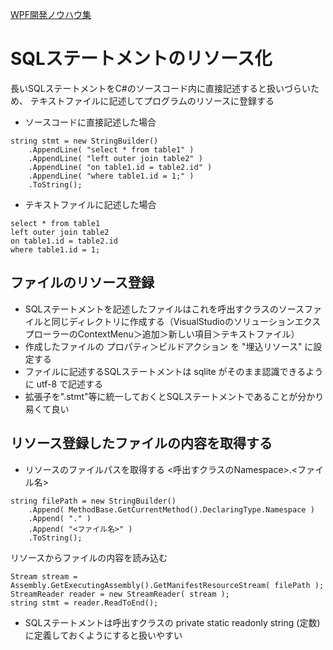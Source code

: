 [WPF開発ノウハウ集](../index.md)
# SQLステートメントのリソース化

長いSQLステートメントをC#のソースコード内に直接記述すると扱いづらいため、
テキストファイルに記述してプログラムのリソースに登録する

- ソースコードに直接記述した場合
```
string stmt = new StringBuilder()
    .AppendLine( "select * from table1" )
    .AppendLine( "left outer join table2" )
    .AppendLine( "on table1.id = table2.id" )
    .AppendLine( "where table1.id = 1;" )
    .ToString();
```

- テキストファイルに記述した場合
```
select * from table1
left outer join table2
on table1.id = table2.id
where table1.id = 1;
```

## ファイルのリソース登録
- SQLステートメントを記述したファイルはこれを呼出すクラスのソースファイルと同じディレクトリに作成する（VisualStudioのソリューションエクスプローラーのContextMenu＞追加＞新しい項目＞テキストファイル）
- 作成したファイルの プロパティ＞ビルドアクション を "埋込リソース" に設定する
- ファイルに記述するSQLステートメントは sqlite がそのまま認識できるように utf-8 で記述する
- 拡張子を".stmt"等に統一しておくとSQLステートメントであることが分かり易くて良い

## リソース登録したファイルの内容を取得する
- リソースのファイルパスを取得する
<呼出すクラスのNamespace>.<ファイル名>
```
string filePath = new StringBuilder()
    .Append( MethodBase.GetCurrentMethod().DeclaringType.Namespace )
    .Append( "." )
    .Append( "<ファイル名>" )
    .ToString();
```
リソースからファイルの内容を読み込む
```
Stream stream = Assembly.GetExecutingAssembly().GetManifestResourceStream( filePath );
StreamReader reader = new StreamReader( stream );
string stmt = reader.ReadToEnd();
```

- SQLステートメントは呼出すクラスの private static readonly string (定数)に定義しておくようにすると扱いやすい
